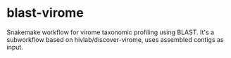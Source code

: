 # blast-virome

Snakemake workflow for virome taxonomic profiling using BLAST. It's a subworkflow based on hivlab/discover-virome, uses assembled contigs as input.

